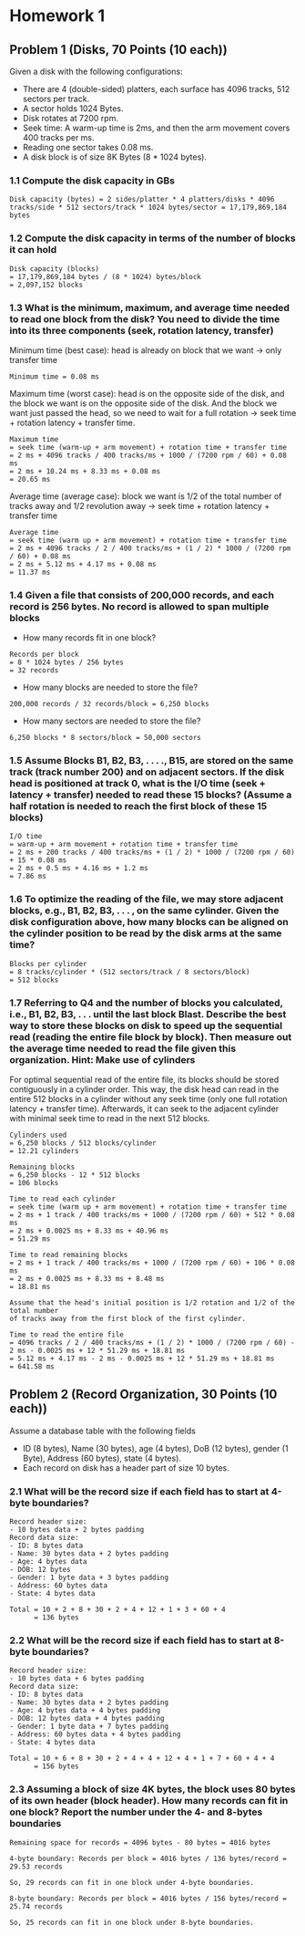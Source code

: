 # Homework 1

## Problem 1 (Disks, 70 Points (10 each))

Given a disk with the following configurations:

- There are 4 (double-sided) platters, each surface has 4096 tracks, 512 sectors
  per track.
- A sector holds 1024 Bytes.
- Disk rotates at 7200 rpm.
- Seek time: A warm-up time is 2ms, and then the arm movement covers 400 tracks
  per ms.
- Reading one sector takes 0.08 ms.
- A disk block is of size 8K Bytes (8 \* 1024 bytes).

### 1.1 Compute the disk capacity in GBs

```pseudocode
Disk capacity (bytes) = 2 sides/platter * 4 platters/disks * 4096 tracks/side * 512 sectors/track * 1024 bytes/sector = 17,179,869,184 bytes
```

### 1.2 Compute the disk capacity in terms of the number of blocks it can hold

```pseudocode
Disk capacity (blocks)
= 17,179,869,184 bytes / (8 * 1024) bytes/block
= 2,097,152 blocks
```

### 1.3 What is the minimum, maximum, and average time needed to read one block from the disk? You need to divide the time into its three components (seek, rotation latency, transfer)

Minimum time (best case): head is already on block that we want → only transfer
time

`Minimum time = 0.08 ms`

Maximum time (worst case): head is on the opposite side of the disk, and the
block we want is on the opposite side of the disk. And the block we want just
passed the head, so we need to wait for a full rotation → seek time + rotation
latency + transfer time.

```pseudocode
Maximum time
= seek time (warm-up + arm movement) + rotation time + transfer time
= 2 ms + 4096 tracks / 400 tracks/ms + 1000 / (7200 rpm / 60) + 0.08 ms
= 2 ms + 10.24 ms + 8.33 ms + 0.08 ms
= 20.65 ms
```

Average time (average case): block we want is 1/2 of the total number of tracks
away and 1/2 revolution away → seek time + rotation latency + transfer time

```pseudocode
Average time
= seek time (warm up + arm movement) + rotation time + transfer time
= 2 ms + 4096 tracks / 2 / 400 tracks/ms + (1 / 2) * 1000 / (7200 rpm / 60) + 0.08 ms
= 2 ms + 5.12 ms + 4.17 ms + 0.08 ms
= 11.37 ms
```

### 1.4 Given a file that consists of 200,000 records, and each record is 256 bytes. No record is allowed to span multiple blocks

- How many records fit in one block?

```pseudocode
Records per block
= 8 * 1024 bytes / 256 bytes
= 32 records
```

- How many blocks are needed to store the file?

`200,000 records / 32 records/block = 6,250 blocks`

- How many sectors are needed to store the file?

`6,250 blocks * 8 sectors/block = 50,000 sectors`

### 1.5 Assume Blocks B1, B2, B3, . . . ., B15, are stored on the same track (track number 200) and on adjacent sectors. If the disk head is positioned at track 0, what is the I/O time (seek + latency + transfer) needed to read these 15 blocks? (Assume a half rotation is needed to reach the first block of these 15 blocks)

```pseudocode
I/O time
= warm-up + arm movement + rotation time + transfer time
= 2 ms + 200 tracks / 400 tracks/ms + (1 / 2) * 1000 / (7200 rpm / 60) + 15 * 0.08 ms
= 2 ms + 0.5 ms + 4.16 ms + 1.2 ms
= 7.86 ms
```

### 1.6 To optimize the reading of the file, we may store adjacent blocks, e.g., B1, B2, B3, . . . , on the same cylinder. Given the disk configuration above, how many blocks can be aligned on the cylinder position to be read by the disk arms at the same time?

```pseudocode
Blocks per cylinder
= 8 tracks/cylinder * (512 sectors/track / 8 sectors/block)
= 512 blocks
```

### 1.7 Referring to Q4 and the number of blocks you calculated, i.e., B1, B2, B3, . . . until the last block Blast. Describe the best way to store these blocks on disk to speed up the sequential read (reading the entire file block by block). Then measure out the average time needed to read the file given this organization. Hint: Make use of cylinders

For optimal sequential read of the entire file, its blocks should be stored
contiguously in a cylinder order. This way, the disk head can read in the entire
512 blocks in a cylinder without any seek time (only one full rotation latency +
transfer time). Afterwards, it can seek to the adjacent cylinder with minimal
seek time to read in the next 512 blocks.

```pseudocode
Cylinders used
= 6,250 blocks / 512 blocks/cylinder
= 12.21 cylinders

Remaining blocks
= 6,250 blocks - 12 * 512 blocks
= 106 blocks

Time to read each cylinder
= seek time (warm up + arm movement) + rotation time + transfer time
= 2 ms + 1 track / 400 tracks/ms + 1000 / (7200 rpm / 60) + 512 * 0.08 ms
= 2 ms + 0.0025 ms + 8.33 ms + 40.96 ms
= 51.29 ms

Time to read remaining blocks
= 2 ms + 1 track / 400 tracks/ms + 1000 / (7200 rpm / 60) + 106 * 0.08 ms
= 2 ms + 0.0025 ms + 8.33 ms + 8.48 ms
= 18.81 ms

Assume that the head's initial position is 1/2 rotation and 1/2 of the total number
of tracks away from the first block of the first cylinder.

Time to read the entire file
= 4096 tracks / 2 / 400 tracks/ms + (1 / 2) * 1000 / (7200 rpm / 60) - 2 ms - 0.0025 ms + 12 * 51.29 ms + 18.81 ms
= 5.12 ms + 4.17 ms - 2 ms - 0.0025 ms + 12 * 51.29 ms + 18.81 ms
= 641.58 ms
```

## Problem 2 (Record Organization, 30 Points (10 each))

Assume a database table with the following fields

- ID (8 bytes), Name (30 bytes), age (4 bytes), DoB (12 bytes), gender (1 Byte),
  Address (60 bytes), state (4 bytes).
- Each record on disk has a header part of size 10 bytes.

### 2.1 What will be the record size if each field has to start at 4-byte boundaries?

```pseudocode
Record header size:
- 10 bytes data + 2 bytes padding
Record data size:
- ID: 8 bytes data
- Name: 30 bytes data + 2 bytes padding
- Age: 4 bytes data
- DOB: 12 bytes
- Gender: 1 byte data + 3 bytes padding
- Address: 60 bytes data
- State: 4 bytes data

Total = 10 + 2 + 8 + 30 + 2 + 4 + 12 + 1 + 3 + 60 + 4
      = 136 bytes
```

### 2.2 What will be the record size if each field has to start at 8-byte boundaries?

```pseudocode
Record header size:
- 10 bytes data + 6 bytes padding
Record data size:
- ID: 8 bytes data
- Name: 30 bytes data + 2 bytes padding
- Age: 4 bytes data + 4 bytes padding
- DOB: 12 bytes data + 4 bytes padding
- Gender: 1 byte data + 7 bytes padding
- Address: 60 bytes data + 4 bytes padding
- State: 4 bytes data

Total = 10 + 6 + 8 + 30 + 2 + 4 + 4 + 12 + 4 + 1 + 7 + 60 + 4 + 4
      = 156 bytes
```

### 2.3 Assuming a block of size 4K bytes, the block uses 80 bytes of its own header (block header). How many records can fit in one block? Report the number under the 4- and 8-bytes boundaries

```pseudocode
Remaining space for records = 4096 bytes - 80 bytes = 4016 bytes

4-byte boundary: Records per block = 4016 bytes / 136 bytes/record = 29.53 records

So, 29 records can fit in one block under 4-byte boundaries.

8-byte boundary: Records per block = 4016 bytes / 156 bytes/record = 25.74 records

So, 25 records can fit in one block under 8-byte boundaries.
```
